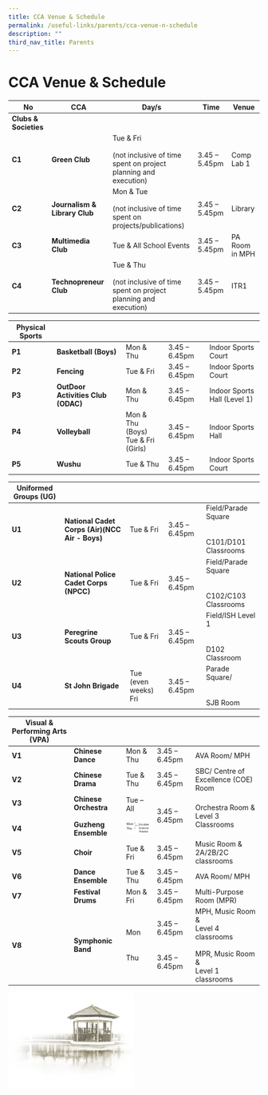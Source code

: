 ```yaml
---
title: CCA Venue & Schedule
permalink: /useful-links/parents/cca-venue-n-schedule
description: ""
third_nav_title: Parents
---
```

# **CCA Venue & Schedule**

| No 	| CCA 	| Day/s 	| Time 	| Venue 	|
|---	|---	|---	|---	|---	|
| **Clubs & Societies** 	|  	|  	|  	|  	|
| **C1** 	| **Green Club** 	| Tue & Fri<br><br>(not inclusive of time spent on project planning and execution) 	| 3.45 – 5.45pm 	| Comp Lab 1 	|
| **C2** 	| **Journalism & Library Club** 	| Mon & Tue<br><br>(not inclusive of time spent on projects/publications) 	| 3.45 – 5.45pm 	| Library 	|
| **C3** 	| **Multimedia Club** 	| Tue & All School Events 	| 3.45 – 5.45pm 	| PA Room in MPH 	|
| **C4** 	| **Technopreneur Club** 	| Tue & Thu<br><br>(not inclusive of time spent on project planning and execution) 	| 3.45 – 5.45pm 	| ITR1 	|


| **Physical Sports** 	|  	|  	|  	|  	|
|---	|---	|---	|---	|---	|
| **P1** 	| **Basketball (Boys)** 	| Mon & Thu 	| 3.45 – 6.45pm 	| Indoor Sports Court 	|
| **P2** 	| **Fencing** 	| Tue & Fri 	| 3.45 – 6.45pm 	| Indoor Sports Court 	|
| **P3** 	| **OutDoor Activities Club (ODAC)** 	| Mon & Thu 	| 3.45 – 6.45pm 	| Indoor Sports Hall (Level 1) 	|
| **P4** 	| **Volleyball** 	| Mon & Thu (Boys)<br>Tue & Fri (Girls) 	| 3.45 – 6.45pm 	| Indoor Sports Hall 	|
| **P5** 	| **Wushu** 	| Tue & Thu 	| 3.45 – 6.45pm 	| Indoor Sports Court 	|


| **Uniformed Groups (UG)** 	|  	|  	|  	|  	|
|---	|---	|---	|---	|---	|
| **U1** 	| **National Cadet Corps (Air)(NCC Air - Boys)** 	| Tue & Fri 	| 3.45 – 6.45pm 	| Field/Parade Square<br><br><br>C101/D101 Classrooms 	|
| **U2** 	| **National Police Cadet Corps (NPCC)** 	| Tue & Fri 	| 3.45 – 6.45pm 	| Field/Parade Square<br><br><br>C102/C103 Classrooms 	|
| **U3** 	| **Peregrine Scouts Group** 	| Tue & Fri 	| 3.45 – 6.45pm 	| Field/ISH Level 1<br><br><br>D102 Classroom 	|
| **U4** 	| **St John Brigade** 	| Tue (even weeks)<br>Fri 	| 3.45 – 6.45pm 	| Parade Square/<br><br><br>SJB Room 	|


| **Visual & Performing Arts (VPA)** 	|  	|  	|  	|  	|
|---	|---	|---	|---	|---	|
| **V1** 	| **Chinese Dance** 	| Mon & Thu 	| 3.45 – 6.45pm 	| AVA Room/ MPH<br>  	|
| **V2** 	| **Chinese Drama** 	| Tue & Thu 	| 3.45 – 6.45pm 	| SBC/ Centre of Excellence (COE) Room 	|
| **V3<br><br><br>V4** 	| **Chinese Orchestra<br><br>Guzheng Ensemble** 	| Tue – All<br> <br> ![](/images/download.png) 	| 3.45 – 6.45pm 	| Orchestra Room &<br>Level 3 Classrooms 	|
| **V5** 	| **Choir** 	| Tue & Fri 	| 3.45 – 6.45pm 	| Music Room & 2A/2B/2C classrooms 	|
| **V6** 	| **Dance Ensemble** 	| Tue & Thu 	| 3.45 – 6.45pm 	| AVA Room/ MPH 	|
| **V7** 	| **Festival Drums** 	| Mon & Fri 	| 3.45 – 6.45pm 	| Multi-Purpose Room (MPR) 	|
| **V8** 	| **Symphonic Band** 	| Mon<br> <br> <br>Thu 	| 3.45 – 6.45pm<br> <br> <br>3.45 – 6.45pm 	| MPH, Music Room &<br>Level 4 classrooms<br> <br>MPR, Music Room &<br>Level 1 classrooms 	|

<img src="/images/pavilion.png" 
     style="width:50%">